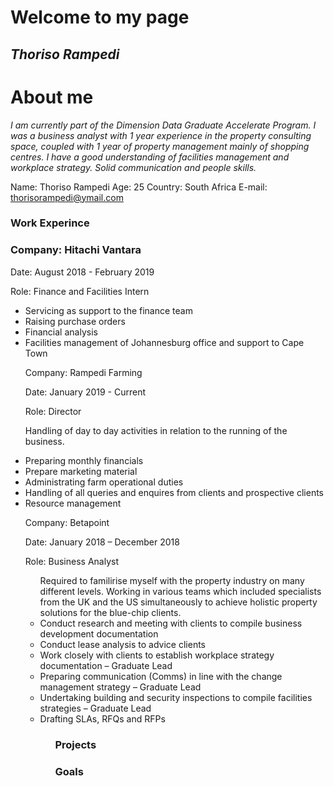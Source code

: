 # Welcome to my page
## *Thoriso Rampedi*

# About me
*I am currently part of the Dimension Data Graduate Accelerate Program. I was a business analyst with 1 year experience in the property consulting space, coupled with 1 year of property management mainly of shopping centres. I have a good understanding of facilities management and workplace strategy. Solid communication and people skills.* 

Name: Thoriso Rampedi
Age: 25
Country: South  Africa
E-mail: thorisorampedi@ymail.com

 

### Work Experince 
### Company: Hitachi Vantara

Date: August 2018 - February 2019

Role: Finance and Facilities Intern
<ul>
<li>Servicing as support to the finance team
<li>Raising purchase orders</li>
<li>Financial analysis</li>
<li>Facilities management of Johannesburg office and support to Cape Town</li>

Company: Rampedi Farming

Date: January 2019 - Current

Role: Director

Handling of day to day activities in relation to the running of the business.
<li>Preparing monthly financials</li>
<li>Prepare marketing material</li>
<li>Administrating farm operational duties
<li>Handling of all queries and enquires from clients and prospective clients</li>
<li>Resource management</li>

Company: Betapoint

Date: January 2018 – December 2018

Role: Business Analyst
<ul>
Required to familirise myself with the property industry on many different levels.
Working in various teams which included specialists from the UK and the US
simultaneously to achieve holistic property solutions for the blue-chip clients.
<li>Conduct research and meeting with clients to compile business development documentation</li>
<li>Conduct lease analysis to advice clients</li>
<li>Work closely with clients to establish workplace strategy documentation – Graduate Lead</li>
<li>Preparing communication (Comms) in line with the change management strategy – Graduate Lead</li>
<li>Undertaking building and security inspections to compile facilities strategies – Graduate Lead</li>
<li>Drafting SLAs, RFQs and RFPs</li>
<ul>
 

 
 

### Projects

 

 
 
### Goals

 

 
